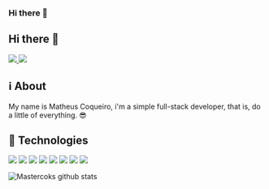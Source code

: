 ### Hi there 👋

<!--
**mastercoks/mastercoks** is a ✨ _special_ ✨ repository because its `README.md` (this file) appears on your GitHub profile.

Here are some ideas to get you started:

- 🔭 I’m currently working on ...
- 🌱 I’m currently learning ...
- 👯 I’m looking to collaborate on ...
- 🤔 I’m looking for help with ...
- 💬 Ask me about ...
- 📫 How to reach me: ...
- 😄 Pronouns: ...
- ⚡ Fun fact: ...
-->

## Hi there 👋

<a href="https://twitter.com/intent/user?screen_name=matheuscoqueiro">
  <img src="https://img.shields.io/badge/Twitter-1DA1F2?style=for-the-badge&logo=twitter&logoColor=white">
</a>
<a href="https://www.linkedin.com/in/matheuscoqueiro/">
  <img src="https://img.shields.io/badge/LinkedIn-0077B5?style=for-the-badge&logo=linkedin&logoColor=white">
</a>

## :information_source: About
My name is Matheus Coqueiro, i'm a simple full-stack developer, that is, do a little of everything. :sunglasses:

## :rocket: Technologies

<img src="https://img.shields.io/badge/TypeScript-007ACC?style=for-the-badge&logo=typescript&logoColor=white"> <img src="https://img.shields.io/badge/JavaScript-F7DF1E?style=for-the-badge&logo=javascript&logoColor=black"> <img src="https://img.shields.io/badge/Node.js-43853D?style=for-the-badge&logo=node.js&logoColor=white"> <img src="https://img.shields.io/badge/Express.js-000000?style=for-the-badge&logo=express&logoColor=white"> <img src="https://img.shields.io/badge/Nest.JS-E0234E?style=for-the-badge&logo=nestjs&logoColor=white"> <img src="https://img.shields.io/badge/React-20232A?style=for-the-badge&logo=react&logoColor=61DAFB"> <img src="https://img.shields.io/badge/next.js-000000?style=for-the-badge&logo=next.js&logoColor=white"> <img src="https://img.shields.io/badge/React Native-20232A?style=for-the-badge&logo=react&logoColor=61DAFB">

![Mastercoks github stats](https://github-readme-stats.vercel.app/api?username=mastercoks&show_icons=true&theme=midnight-purple)
